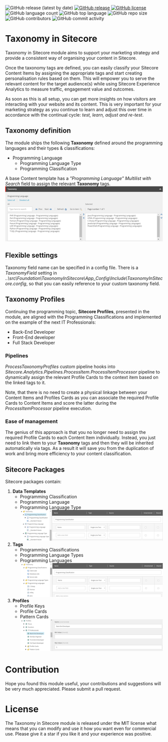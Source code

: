 ![GitHub release (latest by date)](https://img.shields.io/github/v/release/kate-orlova/taxonomy-in-sitecore)
[![GitHub release](https://img.shields.io/github/release-date/kate-orlova/taxonomy-in-sitecore.svg?style=flat)](https://github.com/kate-orlova/taxonomy-in-sitecore/releases/tag/v1.0)
[![GitHub license](https://img.shields.io/github/license/kate-orlova/taxonomy-in-sitecore.svg)](https://github.com/kate-orlova/taxonomy-in-sitecore/blob/master/LICENSE)
![GitHub language count](https://img.shields.io/github/languages/count/kate-orlova/taxonomy-in-sitecore.svg?style=flat)
![GitHub top language](https://img.shields.io/github/languages/top/kate-orlova/taxonomy-in-sitecore.svg?style=flat)
![GitHub repo size](https://img.shields.io/github/repo-size/kate-orlova/taxonomy-in-sitecore.svg?style=flat)
![GitHub contributors](https://img.shields.io/github/contributors/kate-orlova/taxonomy-in-sitecore)
![GitHub commit activity](https://img.shields.io/github/commit-activity/y/kate-orlova/taxonomy-in-sitecore)

# Taxonomy in Sitecore
Taxonomy in Sitecore module aims to support your marketing strategy and provide a consistent way of organising your content in Sitecore.

Once the taxonomy tags are defined, you can easily classify your Sitecore Content Items by assigning the appropriate tags and start creating personalisation rules based on them. This will empower you to serve the relevant content for the target audience(s) while using Sitecore Experience Analytics to measure traffic, engagement value and outcomes.

As soon as this is all setup, you can get more insights on how visitors are interacting with your website and its content. This is very important for your marketing strategy as you continue to learn and adjust this over time in accordance with the continual cycle: _test, learn, adjust and re-test_. 

## Taxonomy definition
The module ships the following **Taxonomy** defined around the programming languages and their types & classifications:

- Programming Language
     - Programming Language Type
     - Programming Classification

A base Content template has a _"Programming Language" Multilist with Search_ field to assign the relevant **Taxonomy** tags.
![Taxonomy Field](/assets/taxonomy%20field.png)

## Flexible settings
Taxonomy field name can be specified in a config file. There is a _TaxonomyField_ setting in _..\src\Foundation\TaxonomyInSitecore\App_Config\Include\TaxonomyInSitecore.config_, so that you can easily reference to your custom taxonomy field.


## Taxonomy Profiles
Continuing the programming topic, **Sitecore Profiles**, presented in the module, are aligned with the Programming Classifications and implemented on the example of the next IT Professionals:
- Back-End Developer
- Front-End developer
- Full Stack Developer


### Pipelines
_ProcessTaxonomyProfiles_ custom pipeline hooks into _Sitecore.Analytics.Pipelines.ProcessItem.ProcessItemProcessor_ pipeline to dynamically assign the relevant Profile Cards to the context item based on the linked tags to it.

Note, that there is no need to create a physical linkage between your Content Items and Profiles Cards as you can associate the required Profile Cards to Content Items and score the latter during the _ProcessItemProcessor_ pipeline execution.

### Ease of management
The genius of this approach is that you no longer need to assign the required Profile Cards to each Content Item individually. Instead, you just need to link them to your **Taxonomy** tags and then they will be inherited automatically via tags. As a result it will save you from the duplication of work and bring more efficiency to your content classification.

## Sitecore Packages
Sitecore packages contain:

1. **Data Templates**
   - Programming Classification
   - Programming Language
   - Programming Language Type
![Data Templates](/assets/data%20templates.png)
2. **Tags**
   - Programming Classifications
   - Programming Language Types
   - Programming Languages
![Tags](/assets/tags.png)
3. **Profiles**
   - Profile Keys
   - Profile Cards
   - Pattern Cards
![Profiles](/assets/profiles.png)

# Contribution
Hope you found this module useful, your contributions and suggestions will be very much appreciated. Please submit a pull request.

# License
The Taxonomy in Sitecore module is released under the MIT license what means that you can modify and use it how you want even for commercial use. Please give it a star if you like it and your experience was positive.
